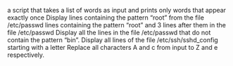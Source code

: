 a script that takes a list of words as input and prints only words that appear exactly once
Display lines containing the pattern “root” from the file /etc/passwd
lines containing the pattern “root” and 3 lines after them in the file /etc/passwd
Display all the lines in the file /etc/passwd that do not contain the pattern “bin”.
Display all lines of the file /etc/ssh/sshd_config starting with a letter
Replace all characters A and c from input to Z and e respectively.
